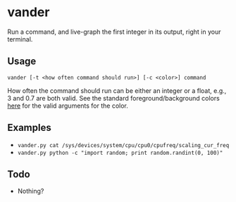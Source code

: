 # vander

Run a command, and live-graph the first integer in its output, right in your terminal.

## Usage

`vander [-t <how often command should run>] [-c <color>] command`

How often the command should run can be either an integer or a float, e.g., 3 and 0.7 are both valid. See the standard foreground/background colors [here](http://urwid.org/manual/displayattributes.html) for the valid arguments for the color.

## Examples

* `vander.py cat /sys/devices/system/cpu/cpu0/cpufreq/scaling_cur_freq`
* `vander.py python -c "import random; print random.randint(0, 100)"`

## Todo

* Nothing?
